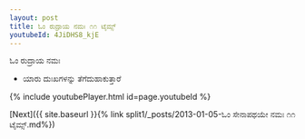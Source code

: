 ```yaml
---
layout: post
title: ಓಂ ರುದ್ರಾಯ ನಮಃ ೧೧ ಟೈಮ್ಸ್
youtubeId: 4JiDHS8_kjE
---
```

 
 
 ಓಂ ರುದ್ರಾಯ ನಮಃ  
 
 -  ಯಾರು ದುಃಖಗಳನ್ನು ತೆಗೆದುಹಾಕುತ್ತಾರೆ 
 
  
 
  
 
 
 
 
 
 


{% include youtubePlayer.html id=page.youtubeId %}
 
[Next]({{ site.baseurl }}{% link  split1/_posts/2013-01-05-ಓಂ ಸೇನಾಪಥಯೇ ನಮಃ ೧೧ ಟೈಮ್ಸ್.md%})
 
